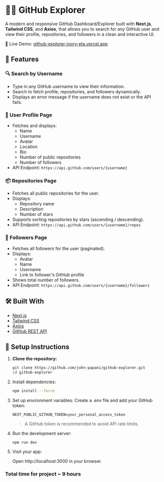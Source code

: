 # 🧑‍💻 GitHub Explorer

A modern and responsive GitHub Dashboard/Explorer built with **Next.js**, **Tailwind CSS**, and **Axios**, that allows you to search for any GitHub user and view their profile, repositories, and followers in a clean and interactive UI.

🔗 Live Demo: [github-explorer-ivory-eta.vercel.app](https://github-explorer-ivory-eta.vercel.app/)

## 🚀 Features

### 🔍 Search by Username

- Type in any GitHub username to view their information.
- Search to fetch profile, repositories, and followers dynamically.
- Displays an error message if the username does not exist or the API fails.

### 👤 User Profile Page

- Fetches and displays:
  - Name
  - Username
  - Avatar
  - Location
  - Bio
  - Number of public repositories
  - Number of followers
- API Endpoint: `https://api.github.com/users/{username}`

### 📦 Repositories Page

- Fetches all public repositories for the user.
- Displays:
  - Repository name
  - Description
  - Number of stars
- Supports sorting repositories by stars (ascending / descending).
- API Endpoint: `https://api.github.com/users/{username}/repos`

### 🤝 Followers Page

- Fetches all followers for the user (paginated).
- Displays:
  - Avatar
  - Name
  - Username
  - Link to follower's GitHub profile
- Shows total number of followers.
- API Endpoint: `https://api.github.com/users/{username}/followers`


## 🛠️ Built With

- [Next.js](https://nextjs.org/)
- [Tailwind CSS](https://tailwindcss.com/)
- [Axios](https://axios-http.com/)
- [GitHub REST API](https://docs.github.com/en/rest)

## 🔧 Setup Instructions

1. **Clone the repository:**
   ```bash
   git clone https://github.com/john-papani/github-explorer.git
   cd github-explorer
   ```
2. Install dependencies:

   ```bash
   npm install --force 
   ```

3. Set up environment variables:
   Create a .env file and add your GitHub token:

   ```
   NEXT_PUBLIC_GITHUB_TOKEN=your_personal_access_token
   ```

   > A GitHub token is recommended to avoid API rate limits.

4. Run the development server:

   ```
   npm run dev
   ```

5. Visit your app:

   Open http://localhost:3000 in your browser.
   


### Total time for project ~ 9 hours
